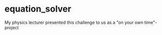 # equation_solver
My physics lecturer presented this challenge to us as a "on your own time"-project
